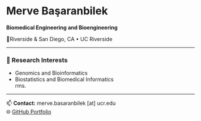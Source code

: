 # Merve Başaranbilek

**Biomedical Engineering and Bioengineering**  
 

📍Riverside & San Diego, CA • UC Riverside 

---

### 🔬 Research Interests
- Genomics and Bioinformatics  
- Biostatistics and Biomedical Informatics   
rms.

---

📫 **Contact:** merve.basaranbilek [at] ucr.edu  
🌐 [GitHub Portfolio](https://github.com/mervebasaranbilek)  
